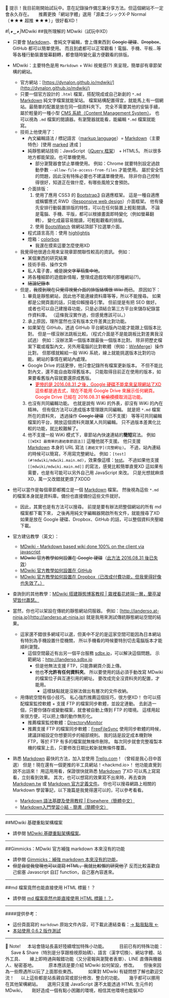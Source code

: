 ﻿
📢  提示！我目前剛開始試玩中。意在記錄操作備忘兼分享方法。但這個網站不一定會永久存在。
　 推薦更換「網站字體」選用「源柔ゴシックX-P Normal（★★★ 超推 ★★★）」很好看XD！

#⎝◕‿◕⎠MDwiki
##我所理解的 MDwiki（試玩中XD）

- 只要會 [Markdown](http://daringfireball.net/projects/markdown/)、會純文字編輯，會上傳東西到 ~~Google 硬碟~~、~~Dropbox~~、GitHub 都可以簡單使用。
而且到處都可以正常觀看！電腦、手機、平板...等等各種行動裝置螢幕翻轉，都會隨時變化最方便觀看的排版。

- MDwiki：主要特色是用 ``Markdown`` + Wiki 視覺感(?) 來呈現，簡單卻有章節架構的網站。
  - 官方網站：[https://dynalon.github.io/mdwiki/](http://dynalon.github.io/mdwiki/)
  - 只要一個官方設計的 ``.html`` 檔案，搭配現成或自己新創的 ``*.md`` [Markdown](http://daringfireball.net/projects/markdown/) 純文字檔案就能架站。
檔案結構配置得宜，就能馬上有一個網站。最簡單的配置是放在同一個資料夾下。
完全不需要其他的安裝手續，屬於輕量的一種小型 [CMS 系統（Content Management System）](https://zh.wikipedia.org/zh-tw/%E5%86%85%E5%AE%B9%E7%AE%A1%E7%90%86%E7%B3%BB%E7%BB%9F)。
也可以視為 ``.md`` 檔案的閱讀器。有瀏覽器就能看，能編輯 ``*.md`` 檔案就能寫。
  - 技術上他使用了：
    - 內文編輯語法 / 標記語言（[markup language](https://zh.wikipedia.org/zh-tw/%E7%BD%AE%E6%A0%87%E8%AF%AD%E8%A8%80)）= [Markdown](http://daringfireball.net/projects/markdown/)（主要特色）\[使用 [marked](https://github.com/chjj/marked) 達成 \]
    - 純靜態網站技術：JavaScript（[jQuery 框架](http://www.jquery.org/)） + HTML5。
所以很多地方都能架設。也可單機使用。
      - 部分瀏覽器會禁止單機使用。
例如：Chrome 就要特別設定過啟動參數 ``--allow-file-access-from-files`` 才能使用。
屬於安全性的問題，因此沒有特殊必要也不建議單機使用。
除非你自己控制得很好，知道正在做什麼，有哪些風險又會預防。
    - 介面排版：
      1. 使用了應用 CSS3 的 [Bootstrap3](https://kkbruce.tw/bs3/) 自適應框架。
這是一種自適應或稱響應式 RWD（[Responsive web design](https://en.wikipedia.org/wiki/Responsive_web_design)）介面框架。
他有優先安排行動裝置排版的特性，可以在任何裝置上輕鬆閱讀。
不論是電腦、手機、平版，都可以根據畫面即時變化（例如螢幕翻轉），
變化成最容易閱讀，可輕鬆觀看的排版。
      2. 使用 [BootsWatch](http://bootswatch.com/) 做網站頂部下拉選單介面。
    - 程式語言高亮：使用 [highlightjs](https://highlightjs.org/)
    - 燈箱：[colorbox](http://www.jacklmoore.com/colorbox/)
      - 我還在摸索這要怎麼使用XD
  - 我覺得他很適合用來呈現章節關聯性較高的資訊。
例如：
    - 某個東西的研究結果
    - 技術手冊、操作文件
    - 私人電子書，~~或是說文字草稿集中地~~。
    - 將各種細節的遊戲新情報，整理成遊戲攻略的那種網站(?)。
    - ~~結論紀錄本~~
  - 但是，~~我摸到現在只覺得視覺介面的排版結構很 Wiki 而已~~。
原因如下：
    1. 畢竟是靜態網站，因此他不能連線資料庫等等，所以不能搜尋。
如果都是公開頁面的話，只能仰賴搜尋引擎。
但前提是有把 SEO 做好。
或者也可以自己建搜尋功能，只是必須結合第三方平台來儲存紀錄當作資料庫。
（這條我沒實作過，但感覺應該可以。）
    2. 承上原因，理所當然也沒有版本文件差異比對功能。
      - 如果架在 GitHub，透過 GitHub 平台網站版內功能才能跟上個版本比對。
但是一樣沒辦法跳板比較。（程式介面是不是能跳板比對差異我沒試過）
例如：沒辦法第一個版本跟最後一個版本比對。
除非把歷史檔案下載或複製內文，另外用電腦的比對軟體（例如：[WinMerge](https://www.google.com.tw/search?num=100&newwindow=1&q=WinMerge+%E9%98%BF%E6%A6%AE&oq=WinMerge+%E9%98%BF%E6%A6%AE&gs_l=serp.3..0.3886.4789.0.5271.2.2.0.0.0.0.113.171.1j1.2.0....0...1c.1j4.64.serp..0.2.168...0i7i30k1.O3ywyYN-4Zw)）操作比對。
但那樣就輸給一般 WiKi 系統，線上就能挑選版本比對的功能。網站的事情在網站內處理。
      - Google Drive 的話更慘，他只會記錄所有檔案更新版本。
不但不能比對內文，還不能自由取得舊版本。
只能取得目前正在使用的版本，如果要看舊版內容就要還原成舊版。
        - <font color="red"><a href="https://gsuiteupdates.googleblog.com/2015/08/deprecating-web-hosting-support-in.html"><font color="red">更慘的是 2016.08.31 之後，Google 硬碟不能拿來呈現網站了XD</font></a>
這些都是過去式，現在不能用 Google Drive 來展示任何網頁。
Google Drive 已經在 2016.08.31 ~~偷偷摸摸~~取消這功能。</font>
    3. 也沒有共同編輯功能。
也就是說有 WiKi 的外表，卻沒有 WiKi 的內在精神。
但有個方法可以達成版本管理跟共同編輯。
就是把 ``*.md`` 檔案所在的資料夾，
透過操作 ~~Google 硬碟~~（已不支援） 等等可共同編輯檔案的平台，開放這個資料夾跟某人共同編輯。
只不過版本差異化比較的功能，就比較難解了。
    4. 他不支援一般 WiKi 模式下，章節站內快速連結的**簡短**寫法。
例如 ``[[WIKI 最簡單的連結章節語法]]`` 這種他就不支援。
他只支援 [Markdown](http://daringfireball.net/projects/markdown/) 本身的 URL 寫法 ``[連結文字](完整網址)``。
不過，站內連結的時候可以簡寫，不用寫完整網址。
例如：``[test](#!mdwiki/mdwiki.main.md)``，效果像這樣：[test](#!mdwiki/mdwiki.main.md)。
不過如果他支援 ``[[mdwiki/mdwiki.main.md]]`` 的寫法，感覺比較簡單直覺XD
這如果有需要，也是有可能可以另外自己用 JavaScript 來改。
只是光想就麻煩XD，萬一又改錯就更煩了XDDD
- 他可以當作是每個章節都獨立是一個 [Markdown](http://daringfireball.net/projects/markdown/) 檔案。
然後視為這些 ``*.md`` 的檔案本身就是資料庫。備份也直接備份這些文件就好。
    - 因此，其實也是有方法可以搜尋。
前提是要有辦法把整個網站的所有 md 檔案都下載下來，
之後再用純文字編輯器開啟所有文件，就能搜尋了XD
如果是放在 Google 硬碟、Dropbox、GitHub 的話，可以整個資料夾壓縮下載。
- 官方建佔教學（英文）：
  - [MDwiki - Markdown based wiki done 100% on the client via javascript](http://dynalon.github.io/mdwiki/#!tutorials.md)
  - ~~MDwiki 官方教學如何設置在 Google 硬碟~~（[此方法 2016.08.31 後已失效](https://gsuite-developers.googleblog.com/2015/08/deprecating-web-hosting-support-in.html)）
  - [MDwiki 官方教學如何設置在 GitHub](http://dynalon.github.io/mdwiki/#!tutorials/github.md)
  - [MDwiki 官方教學如何設置在 Dropbox（已改成付費功能，但我覺得好像也失效了。）](http://dynalon.github.io/mdwiki/#!tutorials/dropbox.md)
- 查詢到的其他教學：[MDwiki 搭建靜態博客教程 | 霧裡看花終隔一層，蘭亭凝望皆付蕭瑟。](https://blog.ikke.moe/posts/mdwiki-tourial/)

- 當然，你也可以架設在傳統的靜態網站伺服器。
例如：[http://landerso.at-ninja.jp](http://landerso.at-ninja.jp) 就是我用來測試傳統靜態網站空間的結果。
  - 這家還不錯很多網域可以選，但美中不足的是這家空間可能因為日本網站有特別為手機設置什麼機關，
所以手機看的時候要特別切去電腦版本才能順利瀏覽。
    - 這個空間最近有出另一個平台服務 [sdbx.jp](//sdbx.jp)，可以解決這個問題。
示範網站：<http://landerso.sdbx.jp>
      - 但是他無法支援 FTP，只能靠網頁介面上傳。
      - 他也**不允許有任何資料夾**。
所以要使用的話必須手動改寫 MDwiki 的檔案位子與互連引用的網址。
要改成完全沒資料夾的配置，才能用。
        - 這樣缺點就是沒辦法做出有層次的文件收納。
  - 用傳統空間有個小技巧。
私心強烈推薦這個技巧，很方便XD！
你可以搭配檔案監控軟體 \+ 支援 FTP 的檔案同步軟體，並設定連動。
去創造一個，只要你儲存或變動檔案，就會被自動上傳到 FTP 的環境。
這樣用起來很方便，可以把上傳的動作無形化。
    - 推薦檔案監控軟體：[DirectoryMonitor](https://www.google.com.tw/search?newwindow=1&q=DirectoryMonitor+%E9%98%BF%E6%A6%AE&oq=DirectoryMonitor+%E9%98%BF%E6%A6%AE&gs_l=serp.3..30i10.1299.5522.0.5904.19.13.6.0.0.0.120.1181.9j4.13.0....0...1c.1j4.64.serp..2.15.818...0i13.eAX9NC_IGiw)
    - 推薦支援 FTP 的檔案同步軟體：[FreeFileSync](https://www.google.com.tw/search?newwindow=1&q=FreeFileSync+%E9%98%BF%E6%A6%AE&oq=FreeFileSync+%E9%98%BF%E6%A6%AE&gs_l=serp.3..0.407.2032.0.3750.7.7.0.0.0.0.144.814.3j4.7.0....0...1c.1j4.64.serp..1.2.277.yK-23SciBkw)
使用同步軟體的時候，建議詳細設定你想要同步的細部規則。
我的話是設定成本機對映 FTP，等於 FTP 有多的檔案就無條件刪除。
每次同步就會完整複製本機的檔案上去，只要修改日期比較新就無條件覆蓋。

- 熟悉 [Markdown](http://daringfireball.net/projects/markdown/) 最快的方法，加入並使用 [Trello.com](https://trello.com)！（曾經是我心目中首選）
但是！現在還有一個更推的半工具網站！<hackmd.io>！
他功能直覺到說不出話來！
用這用用看，保證很快就熟悉 [Markdown](http://daringfireball.net/projects/markdown/) 了XD
可以馬上寫寫看，立刻看到效果。
其次，也可以想寫的效果寫不出來時，再去查詢 [Markdown.tw](http://markdown.tw) 或 [Markdown 官方定義文件](http://daringfireball.net/projects/markdown/syntax)。
你也可以搜尋網路上相關的 Markdown 學習筆記，以下幾篇是我覺得還可以的，可以參考看看。
  - [Markdown 語法基礎及使用教程 | Elsewhere（簡體中文）](http://col.dog/2015/11/22/Markdown-Syntax/)
  - [Markdown入門學習小結 - 簡書（簡體中文）](http://www.jianshu.com/p/21d355525bdf)

----

##MDwiki 基礎重點架構檔案
- 請參閱 [MDwiki 基礎重點架構檔案](#!mdwiki/mdwiki.main.md#建構架設前，可以先嘗試了解一下_Markdown。)。

----

##Gimmicks：MDwiki 官方補強 markdown 本來沒有的功能
- 請參閱 [Gimmicks：補強 markdown 本來沒有的功能](#!mdwiki/mdwiki.gimmicks.md)。
- ~~但是自從我發現也可以混寫 HTML，我就比較懶的研究他了~~
反而比較喜歡自己偷塞 Javascript 自訂 function，自己塞內容進來。

----

##md 檔案竟然也能直接使用 HTML 標籤！？
- 請參閱 [md 檔案竟然也能直接使用 HTML 標籤！？](#!mdwiki/mdwiki.html.md)。

----

####提供參考：
- 這份頁面寫的 ``markdown`` 原始文件內容，可下載此連結查看：[→ 點我點我 ←](http://landerso.at-ninja.jp/index.md)
- [本站使用 0.6.2 版作測試](https://github.com/Dynalon/mdwiki/releases "2014.05.23 發布的版本到現在都沒有更新\n可能不會更新了。")

----

📖  Note!
　 本站會隨站長喜好陸續增加特殊小功能。
　 
　 目前已有的特殊功能：
　 Save & Share（特別是分享跟檢視原始碼）、語言（漢字切換）、網站字體、站外工具、
　 線上即時通與報錯功能（又分密報與瀏覽者表單）、LINE 直傳與機器人、秘密基地。
　 
　 原本應該是要介紹 MDwiki 如何架設，修改。
　 但後來因為一些際遇所以玩了上面那些東西。
　 
　 如果對 MDwiki 有疑問想了解也歡迎交流！
　 以上這些都是站長親自寫或部分修改、整合的功能。
　 幾乎都可以挪用在其他架構網站。
　 選用只支援 JavaScript 還不太能透過 HTML 生元件的 MDwiki，
　 剛好造成一個有點小困難的環境，相信其他環境也能裝XD

<!-- <script src="//www.powr.io/powr.js" external-type="html"></script> 
 <div class="powr-contact-form" id="cff23c83_1479222775"></div> -->
 
<!-- 

#####以下內容測試用

[[wiki/test]] -->

<!-- - 這份頁面寫的 ``markdown`` 原始文件內容，可下載此連結查看：[→ 點我點我 ←](https://docs.google.com/uc?id=0B_b1e3AASsaLYVRFN2FEd002R3M&export=download) -->
<!-- ####test
- <a href="javascript:(function(){for(var b='',c=document.getElementsByTagName('link'),a=c.length;a--;)'shortlink'==c[a].rel&&(b=c[a].href);-1!=location.href.indexOf('//www.youtube.com/watch?')&&(b=location.href.replace(/.*youtube\.com\/watch\?v=(.*)\&(.*)/,'https://youtu.be/$1?$2'));if(-1!=location.href.indexOf('//www.pixiv.net/member.php?id='))for(c=document.getElementsByTagName('input'),a=c.length;a--;)if(/http\:\/\/pixiv\.me\/.*/.test(c[a].value)){b=''==b?c[a].value:b;break}if(-1!=location.href.indexOf('//www.pixiv.net/member_illust.php?'))for(var c= document.getElementsByTagName('link'),a=c.length,d=0<document.getElementsByTagName('html')[0].lang.length?document.getElementsByTagName('html')[0].lang:'';a--;)if('en'==c[a].hreflang){b=''==b?c[a].href.replace(/www(\.pixiv\.com)/,d+'$1'):b;break}if(-1!=location.href.indexOf('//dic.nicovideo.jp'))for(c=document.getElementsByTagName('a'),a=c.length;a--;)if(/.*\/id\/(\d+)/.test(c[a].href)){b=''==b?c[a].href.replace(/.*\/id\/(\d+)/,'http://nico.ms/dic/$1'):b;break}d=(''==b?location.href.replace(/https?\:\/\/www\.nicovideo\.jp\/watch\//, 'http://nico.ms/').replace(/https?\:\/\/seiga\.nicovideo\.jp\/(seiga|watch)\//,'http://nico.ms/').replace(/https?\:\/\/live\.nicovideo\.jp\/watch\//,'http://nico.ms/').replace(/https?\:\/\/com\.nicovideo\.jp\/community\//,'http://nico.ms/').replace(/https?\:\/\/ch\.nicovideo\.jp\/.*\/blomaga\/(ar.*)/,'http://nico.ms/$1').replace(/https?\:\/\/chokuhan\.nicovideo\.jp\/products\/detail\/(\d*)/,'http://nico.ms/nd$1').replace(/https?\:\/\/ichiba\.nicovideo\.jp\/item\/(az.*)/,'http://nico.ms/$1').replace(/https?\:\/\/ichiba\.nicovideo\.jp\/item\/(ysamiami.*)/, 'http://nico.ms/$1').replace(/https?\:\/\/ichiba\.nicovideo\.jp\/item\/(ggbo.*)/,'http://nico.ms/$1').replace(/https?\:\/\/ichiba\.nicovideo\.jp\/item\/(ndsupplier.*)/,'http://nico.ms/$1').replace(/https?\:\/\/ichiba\.nicovideo\.jp\/item\/(dw.*)/,'http://nico.ms/$1').replace(/https?\:\/\/ichiba\.nicovideo\.jp\/item\/(it.*)/,'http://nico.ms/$1').replace(/https?\:\/\/app\.nicovideo\.jp\/app\/(ap.*)/,'http://nico.ms/$1').replace(/https?\:\/\/jk\.nicovideo\.jp\/watch\/(jk.*)/,'http://nico.ms/$1').replace(/https?\:\/\/commons\.nicovideo\.jp\/material\/(nc.*)/, 'http://nico.ms/$1').replace(/https?\:\/\/news\.nicovideo\.jp\/watch\/(nw.*)/,'http://nico.ms/$1').replace(/https?\:\/\/www\.nicovideo\.jp\/(user\/\d*)/,'http://nico.ms/$1').replace(/https?\:\/\/www\.nicovideo\.jp\/(mylist\/\d*)/,'http://nico.ms/$1').replace(/https?\:\/\/www\.nicovideo/,'http://nicovideo').replace(/https?\:\/\/www\.facebook\.com/,'http://fb.com').replace(/https?\:\/\/www\.pixiv\.net\/member\.php\?id\=/,'http://p.tl/m/').replace(/https?\:\/\/www\.pixiv/,'http://pixiv').replace('http://bangumi.tv', 'http://bgm.tv').replace(/https?\:\/\/www\.bilibili\.com/,'http://acg.tv').replace(/(https?:\/\/trello\.com\/(c|b)\/.*)\/.*/,'$1').replace(/(https?)\:\/\/www\.plurk/,'$1://plurk').replace(/(https?)\:\/\/www\.playpcesor/,'$1://playpcesor').replace(/:\/\/.*\.(googledrive\.com.{0,})/,'://$1'):b)+'';b=document.title.replace(/( - \u30cb\u30b3\u30cb\u30b3\u52d5\u753b:GINZA| \u2010 \u30cb\u30b3\u30cb\u30b3\u52d5\u753b:GINZA| \u2010 niconico\u52d5\u756b:GINZA| - Niconico Douga: Ginza)/,'').replace(/( - \u54d4\u54e9\u54d4\u54e9 - \( \u309c- \u309c\)\u3064\u30ed \u4e7e\u676f~ - bilibili| - \u55f6\u54e9\u55f6\u54e9 - \( \u309c- \u309c\)\u3064\u30ed \u4e7e\u676f~ - bilibili)/, '').replace(/\[/g,'\\[').replace(/\]/g,'\\]').replace(/\./g,'\\.').replace(/http\:/g,'http\\:').replace(/https\:/g,'https\\:').replace(/\_/g,'\\_').replace(/\#/g,'\\#').replace(/\*/g,'\\*');navigator.userAgent.match('MSIE');console.log(void 0);var e=getSelection?getSelection().toString():'';-1!=location.href.indexOf('//www.youtube.com/watch?')&&(d=location.href);c=d;a=window;d=encodeURIComponent('- ['+b+']('+d+')')+(e?encodeURIComponent('\n\n----\n\n ```\n'+e+'\n```'):'');a.open('https://trello.com/add-card?source='+ a.location.host+'&mode=popup&url='+encodeURIComponent(c)+(b?'&name='+encodeURIComponent(b):'')+'&desc='+d,'add-trello-card','width=500,height=600,left='+(a.screenX+(a.outerWidth-500)/2)+',top='+(a.screenY+(a.outerHeight-740)/2))})();">Trello save card mini</a> -->

<!-- - 
[gimmick:gist](41020151)

- 
[gimmick:gist](41020370)
 -->


